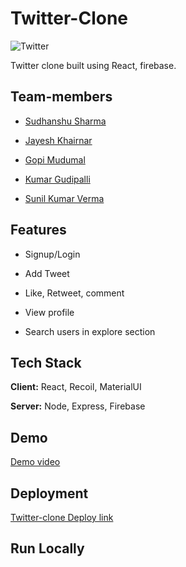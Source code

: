 # Twitter-Clone

![Twitter](https://logos-world.net/wp-content/uploads/2020/04/Twitter-Logo-2010-2012.png)

Twitter clone built using React, firebase.

## Team-members

- [Sudhanshu Sharma](https://github.com/Sudhanshu894)

- [Jayesh Khairnar](https://github.com/jayeshk99/)

- [Gopi Mudumal](https://github.com/gopimudumal99)

- [Kumar Gudipalli](https://github.com/KumarGudipalli)

- [Sunil Kumar Verma](https://github.com/sunilverma11)

## Features

- Signup/Login

- Add Tweet

- Like, Retweet, comment

- View profile

- Search users in explore section

## Tech Stack

**Client:** React, Recoil, MaterialUI

**Server:** Node, Express, Firebase

## Demo

[Demo video](https://drive.google.com/file/d/1D-ST9ehm0_sv1kAc8zAYFbzYP4dTcOyH/view?usp=drivesdk)

## Deployment

[Twitter-clone Deploy link](https://twitter-clone894.netlify.app)

## Run Locally


